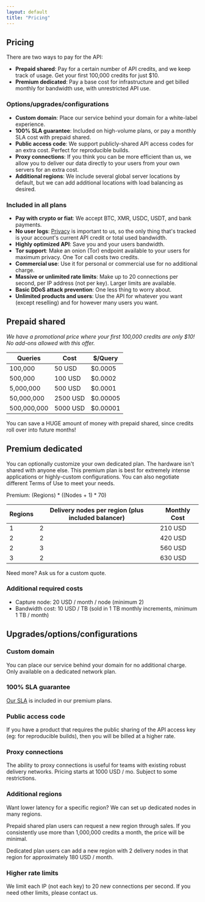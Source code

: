 ```yaml
---
layout: default
title: "Pricing"
---
```


## Pricing

There are two ways to pay for the API:

* **Prepaid shared**: Pay for a certain number of API credits, and we keep track of usage. Get your first 100,000 credits for just $10.
* **Premium dedicated**: Pay a base cost for infrastructure and get billed monthly for bandwidth use, with unrestricted API use.

### Options/upgrades/configurations

* **Custom domain**: Place our service behind your domain for a white-label experience.
* **100% SLA guarantee**: Included on high-volume plans, or pay a monthly SLA cost with prepaid shared.
* **Public access code**: We support publicly-shared API access codes for an extra cost. Perfect for reproducible builds.
* **Proxy connections**: If you think you can be more efficient than us, we allow you to deliver our data directly to your users from your own servers for an extra cost.
* **Additional regions**: We include several global server locations by default, but we can add additional locations with load balancing as desired.

### Included in all plans

* **Pay with crypto or fiat**: We accept BTC, XMR, USDC, USDT, and bank payments.
* **No user logs**: [Privacy](/docs/privacy.md) is important to us, so the only thing that's tracked is your account's current API credit or total used bandwidth.
* **Highly optimized API**: Save you and your users bandwidth.
* **Tor support**: Make an onion (Tor) endpoint available to your users for maximum privacy. One Tor call costs two credits.
* **Commercial use**: Use it for personal or commercial use for no additional charge.
* **Massive or unlimited rate limits**: Make up to 20 connections per second, per IP address (not per key). Larger limits are available.
* **Basic DDoS attack prevention**: One less thing to worry about.
* **Unlimited products and users**: Use the API for whatever you want (except reselling) and for however many users you want.

## Prepaid shared

*We have a promotional price where your first 100,000 credits are only $10! No add-ons allowed with this offer.*

| Queries | Cost | $/Query |
| --- | --- | --- |
| 100,000 | 50 USD | $0.0005 |
| 500,000 | 100 USD | $0.0002 |
| 5,000,000 | 500 USD | $0.0001 |
| 50,000,000 | 2500 USD | $0.00005 |
| 500,000,000 | 5000 USD | $0.00001 |

You can save a HUGE amount of money with prepaid shared, since credits roll over into future months!

## Premium dedicated

You can optionally customize your own dedicated plan. The hardware isn't shared with anyone else. This premium plan is best for extremely intense applications or highly-custom configurations. You can also negotiate different Terms of Use to meet your needs.

Premium: (Regions) * ((Nodes + 1) * 70)

| Regions | Delivery nodes per region (plus included balancer) | Monthly Cost |
| --- | --- | --- |
| 1 | 2 | 210 USD |
| 2 | 2 | 420 USD |
| 2 | 3 | 560 USD |
| 3 | 2 | 630 USD |

Need more? Ask us for a custom quote.

### Additional required costs

* Capture node: 20 USD / month / node (minimum 2)
* Bandwidth cost: 10 USD / TB (sold in 1 TB monthly increments, minimum 1 TB / month)

## Upgrades/options/configurations

### Custom domain

You can place our service behind your domain for no additional charge. Only available on a dedicated network plan.

### 100% SLA guarantee

[Our SLA](/docs/sla.md) is included in our premium plans.

### Public access code

If you have a product that requires the public sharing of the API access key (eg: for reproducible builds), then you will be billed at a higher rate.

### Proxy connections

The ability to proxy connections is useful for teams with existing robust delivery networks. Pricing starts at 1000 USD / mo. Subject to some restrictions.

### Additional regions

Want lower latency for a specific region? We can set up dedicated nodes in many regions.

Prepaid shared plan users can request a new region through sales. If you consistently use more than 1,000,000 credits a month, the price will be minimal.

Dedicated plan users can add a new region with 2 delivery nodes in that region for approximately 180 USD / month.

### Higher rate limits

We limit each IP (not each key) to 20 new connections per second. If you need other limits, please contact us.
